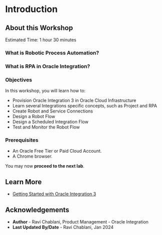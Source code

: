 # Introduction

## About this Workshop

Estimated Time: 1 hour 30 minutes

### What is Robotic Process Automation?

### What is RPA in Oracle Integration?

### Objectives

In this workshop, you will learn how to:

* Provision Oracle Integration 3 in Oracle Cloud Infrastructure
* Learn several Integrations specific concepts, such as Project and RPA
* Create Robot and Service Connections
* Design a Robot Flow
* Design a Scheduled Integration Flow
* Test and Monitor the Robot Flow

### Prerequisites

* An Oracle Free Tier or Paid Cloud Account.
* A Chrome browser.

You may now **proceed to the next lab**.

## Learn More

* [Getting Started with Oracle Integration 3](https://docs.oracle.com/en/cloud/paas/application-integration/index.html)

## Acknowledgements

* **Author** - Ravi Chablani, Product Management - Oracle Integration
* **Last Updated By/Date** - Ravi Chablani, Jan 2024
